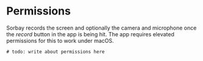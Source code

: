 # Permissions

Sorbay records the screen and optionally the camera and microphone once the *record*
button in the app is being hit. The app requires elevated permissions for this to work under macOS.

```shell
# todo: write about permissions here
```